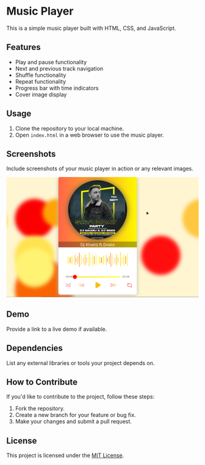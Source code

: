 # Music Player

This is a simple music player built with HTML, CSS, and JavaScript.

## Features

- Play and pause functionality
- Next and previous track navigation
- Shuffle functionality
- Repeat functionality
- Progress bar with time indicators
- Cover image display

## Usage

1. Clone the repository to your local machine.
2. Open `index.html` in a web browser to use the music player.

## Screenshots

Include screenshots of your music player in action or any relevant images.

![Music Player Screenshot](./cover/Screenshot%20at%202024-02-05%2014-04-21.png)

## Demo

Provide a link to a live demo if available.

## Dependencies

List any external libraries or tools your project depends on.

## How to Contribute

If you'd like to contribute to the project, follow these steps:

1. Fork the repository.
2. Create a new branch for your feature or bug fix.
3. Make your changes and submit a pull request.

## License

This project is licensed under the [MIT License](LICENSE).

